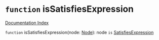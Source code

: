 # `function` isSatisfiesExpression

[Documentation Index](../README.md)

`function` isSatisfiesExpression(node: [Node](../interface.Node/README.md)): node `is` [SatisfiesExpression](../interface.SatisfiesExpression/README.md)

